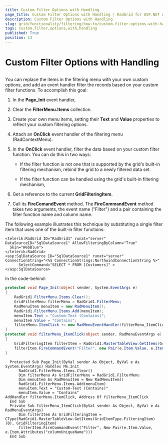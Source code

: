 ```yaml
---
title: Custom Filter Options with Handling
page_title: Custom Filter Options with Handling | RadGrid for ASP.NET AJAX Documentation
description: Custom Filter Options with Handling
slug: grid/functionality/filtering/how-to/custom-filter-options-with-handling
tags: custom,filter,options,with,handling
published: True
position: 13
---
```


# Custom Filter Options with Handling



## 

You can replace the items in the filtering menu with your own custom options, and add an event handler filter the records based on your custom filter functions. To accomplish this goal:

1. In the **Page_Init** event handler,

2. Clear the **FilterMenu.Items** collection.

3. Create your own menu items, setting their **Text** and **Value** properties to reflect your custom filtering options.

4. Attach an **OnClick** event handler of the filtering menu (RadContextMenu).

5. In the **OnClick** event handler, filter the data based on your custom filter function. You can do this in two ways:

	* If the filter function is not one that is supported by the grid's built-in filtering mechanism, rebind the grid to a newly filtered data set.

	* If the filter function can be handled using the grid's built-in filtering mechanism,

6. Get a reference to the current **GridFilteringItem**.

7. Call its **FireComandEvent** method. The **FireCommandEvent** method takes two arguments, the event name ("Filter") and a pair containing the filter function name and column name.

The following example illustrates this technique by substituting a single filter item that uses one of the built-in filter functions:

````ASP.NET
<telerik:RadGrid ID="RadGrid1" runat="server" DataSourceID="SqlDataSource1" AllowFilteringByColumn="True"
  Skin="WebBlue">
</telerik:RadGrid>
<asp:SqlDataSource ID="SqlDataSource1" runat="server" ConnectionString="<%$ ConnectionStrings:NorthwindConnectionString %>"
      SelectCommand="SELECT * FROM [Customers]" >
</asp:SqlDataSource>
````

In the code-behind:

````C#
protected void Page_Init(object sender, System.EventArgs e)
{
    RadGrid1.FilterMenu.Items.Clear();
    GridFilterMenu filterMenu = RadGrid1.FilterMenu;
    RadMenuItem menuItem = new RadMenuItem();
    RadGrid1.FilterMenu.Items.Add(menuItem);
    menuItem.Text = "Custom-Text (Contains)";
    menuItem.Value = "Contains";
    filterMenu.ItemClick += new RadMenuEventHandler(filterMenu_ItemClick);
}
protected void filterMenu_ItemClick(object sender, RadMenuEventArgs e)
{
    GridFilteringItem filterItem = RadGrid1.MasterTableView.GetItems(GridItemType.FilteringItem)[0] as GridFilteringItem;
    filterItem.FireCommandEvent("Filter", new Pair(e.Item.Value, e.Item.Attributes["columnUniqueName"]));
}
````
````VB
  Protected Sub Page_Init(ByVal sender As Object, ByVal e As System.EventArgs) Handles Me.Init
      RadGrid1.FilterMenu.Items.Clear()
      Dim filterMenu As GridFilterMenu = RadGrid1.FilterMenu
      Dim menuItem As RadMenuItem = New RadMenuItem()
      RadGrid1.FilterMenu.Items.Add(menuItem)
      menuItem.Text = "Custom-Text (Contains)"
      menuItem.Value = "Contains"
AddHandler filterMenu.ItemClick, Address Of filterMenu_ItemClick
  End Sub
  Private Sub filterMenu_ItemClick(ByVal sender As Object, ByVal e As RadMenuEventArgs)
      Dim filterItem As GridFilteringItem = CType(RadGrid1.MasterTableView.GetItems(GridItemType.FilteringItem)(0), GridFilteringItem)
      filterItem.FireCommandEvent("Filter", New Pair(e.Item.Value, e.Item.Attributes("columnUniqueName")))
  End Sub
````


